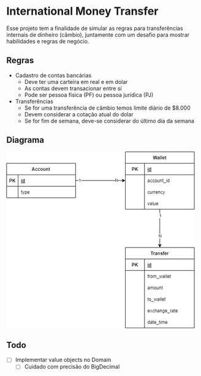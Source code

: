 # International Money Transfer

Esse projeto tem a finalidade de simular as regras para transferências internais de dinheiro (câmbio), juntamente com um desafio para mostrar habilidades e regras de negócio.

## Regras

- Cadastro de contas bancárias
  - Deve ter uma carteira em real e em dolar
  - As contas devem transacionar entre sí
  - Pode ser pessoa física (PF) ou pessoa jurídica (PJ)
- Transferências
  - Se for uma transferência de câmbio temos limite diário de $8.000
  - Devem considerar a cotação atual do dolar
  - Se for fim de semana, deve-se considerar do último dia da semana

## Diagrama

![diagrama](docs/diagrama.drawio.png)

## Todo
- [ ] Implementar value objects no Domain
  - [ ] Cuidado com precisão do BigDecimal
